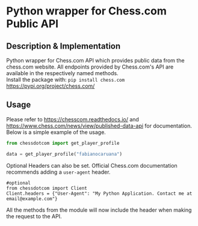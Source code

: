 # Python wrapper for Chess.com Public API
## Description & Implementation
Python wrapper for Chess.com API which provides public data from the chess.com website. All endpoints provided by Chess.com's API are available in the respectively named methods. 
\
Install the package with: ```pip install chess.com``` \
https://pypi.org/project/chess.com/
## Usage
Please refer to https://chesscom.readthedocs.io/ and https://www.chess.com/news/view/published-data-api for documentation. Below is a simple example of the usage.
``` python
from chessdotcom import get_player_profile

data = get_player_profile("fabianocaruana")
```
Optional Headers can also be set. Official Chess.com documentation recommends adding a `user-agent` header.
```
#optional
from chessdotcom import Client
Client.headers = {"User-Agent": "My Python Application. Contact me at email@example.com"}
```
All the methods from the module will now include the header when making the request to the API.



